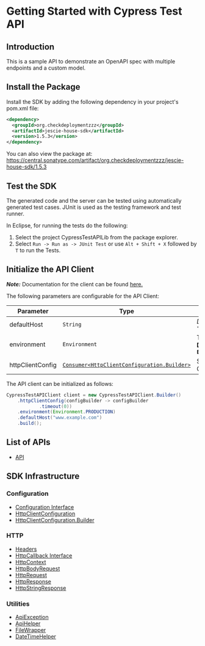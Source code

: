 
# Getting Started with Cypress Test API

## Introduction

This is a sample API to demonstrate an OpenAPI spec with multiple endpoints and a custom model.

## Install the Package

Install the SDK by adding the following dependency in your project's pom.xml file:

```xml
<dependency>
  <groupId>org.checkdeploymentzzz</groupId>
  <artifactId>jescie-house-sdk</artifactId>
  <version>1.5.3</version>
</dependency>
```

You can also view the package at:
https://central.sonatype.com/artifact/org.checkdeploymentzzz/jescie-house-sdk/1.5.3

## Test the SDK

The generated code and the server can be tested using automatically generated test cases.
JUnit is used as the testing framework and test runner.

In Eclipse, for running the tests do the following:

1. Select the project CypressTestAPILib from the package explorer.
2. Select `Run -> Run as -> JUnit Test` or use `Alt + Shift + X` followed by `T` to run the Tests.

## Initialize the API Client

**_Note:_** Documentation for the client can be found [here.](https://www.github.com/ZahraN444/jescie-house-java-sdk/tree/1.5.3/doc/client.md)

The following parameters are configurable for the API Client:

| Parameter | Type | Description |
|  --- | --- | --- |
| defaultHost | `String` | *Default*: `"www.example.com"` |
| environment | `Environment` | The API environment. <br> **Default: `Environment.PRODUCTION`** |
| httpClientConfig | [`Consumer<HttpClientConfiguration.Builder>`](https://www.github.com/ZahraN444/jescie-house-java-sdk/tree/1.5.3/doc/http-client-configuration-builder.md) | Set up Http Client Configuration instance. |

The API client can be initialized as follows:

```java
CypressTestAPIClient client = new CypressTestAPIClient.Builder()
    .httpClientConfig(configBuilder -> configBuilder
            .timeout(0))
    .environment(Environment.PRODUCTION)
    .defaultHost("www.example.com")
    .build();
```

## List of APIs

* [API](https://www.github.com/ZahraN444/jescie-house-java-sdk/tree/1.5.3/doc/controllers/api.md)

## SDK Infrastructure

### Configuration

* [Configuration Interface](https://www.github.com/ZahraN444/jescie-house-java-sdk/tree/1.5.3/doc/configuration-interface.md)
* [HttpClientConfiguration](https://www.github.com/ZahraN444/jescie-house-java-sdk/tree/1.5.3/doc/http-client-configuration.md)
* [HttpClientConfiguration.Builder](https://www.github.com/ZahraN444/jescie-house-java-sdk/tree/1.5.3/doc/http-client-configuration-builder.md)

### HTTP

* [Headers](https://www.github.com/ZahraN444/jescie-house-java-sdk/tree/1.5.3/doc/headers.md)
* [HttpCallback Interface](https://www.github.com/ZahraN444/jescie-house-java-sdk/tree/1.5.3/doc/http-callback-interface.md)
* [HttpContext](https://www.github.com/ZahraN444/jescie-house-java-sdk/tree/1.5.3/doc/http-context.md)
* [HttpBodyRequest](https://www.github.com/ZahraN444/jescie-house-java-sdk/tree/1.5.3/doc/http-body-request.md)
* [HttpRequest](https://www.github.com/ZahraN444/jescie-house-java-sdk/tree/1.5.3/doc/http-request.md)
* [HttpResponse](https://www.github.com/ZahraN444/jescie-house-java-sdk/tree/1.5.3/doc/http-response.md)
* [HttpStringResponse](https://www.github.com/ZahraN444/jescie-house-java-sdk/tree/1.5.3/doc/http-string-response.md)

### Utilities

* [ApiException](https://www.github.com/ZahraN444/jescie-house-java-sdk/tree/1.5.3/doc/api-exception.md)
* [ApiHelper](https://www.github.com/ZahraN444/jescie-house-java-sdk/tree/1.5.3/doc/api-helper.md)
* [FileWrapper](https://www.github.com/ZahraN444/jescie-house-java-sdk/tree/1.5.3/doc/file-wrapper.md)
* [DateTimeHelper](https://www.github.com/ZahraN444/jescie-house-java-sdk/tree/1.5.3/doc/date-time-helper.md)

